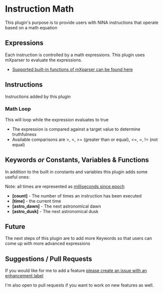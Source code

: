 ﻿# Instruction Math

This plugin's purpose is to provide users with NINA instructions that operate based on a math equation

## Expressions

Each instruction is controlled by a math expressions.  This plugin uses mXparser to evaluate the expressions.

- [Supported built-in functions of mXparser can be found here](https://mathparser.org/mxparser-math-collection/)

## Instructions

Instructions added by this plugin

### Math Loop

This will loop while the expression evaluates to true

- The expression is compared against a target value to determine truthfulness
- Available comparisons are >, <, >= (greater than or equal), <=, =, != (not equal)

## Keywords *or* Constants, Variables & Functions

In addition to the built in constants and variables this plugin adds some useful ones:

Note: all times are represented as [milliseconds since epoch](https://en.wikipedia.org/wiki/Unix_time)

- **[count]** - The number of times an instruction has been executed
- **[time]** - the current time
- **[astro_dawn]** - The next astronomical dawn
- **[astro_dusk]** - The next astronomical dusk

## Future

The next steps of this plugin are to add more Keywords so that users can come up with more advanced expressions

## Suggestions / Pull Requests

If you would like for me to add a feature [please create an issue with an enhancement label](https://github.com/FlyingKiwis/NINA.InstructionMath/issues)

I'm also open to pull requests if you want to work on new features as well.
